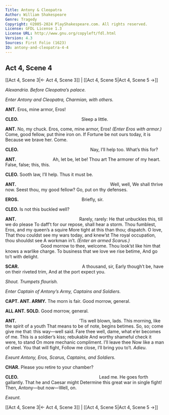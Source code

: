 ```yaml
---
Title: Antony & Cleopatra
Author: William Shakespeare
Genre: Tragedy
Copyright: ©2005-2024 PlayShakespeare.com. All rights reserved.
License: GFDL License 1.3
License URL: http://www.gnu.org/copyleft/fdl.html
Version: 4.3
Sources: First Folio (1623)
ID: antony-and-cleopatra-4-4
---
```


## Act 4, Scene 4
[[Act 4, Scene 3|← Act 4, Scene 3]] | [[Act 4, Scene 5|Act 4, Scene 5 →]]

*Alexandria. Before Cleopatra’s palace.*

*Enter Antony and Cleopatra, Charmian, with others.*

**ANT.**
Eros, mine armor, Eros!

**CLEO.**
              Sleep a little.

**ANT.**
No, my chuck. Eros, come, mine armor, Eros!
*(Enter Eros with armor.)*
Come, good fellow, put thine iron on.
If Fortune be not ours today, it is
Because we brave her. Come.

**CLEO.**
                Nay, I’ll help too.
What’s this for?

**ANT.**
        Ah, let be, let be! Thou art
The armorer of my heart. False, false; this, this.

**CLEO.**
Sooth law, I’ll help. Thus it must be.

**ANT.**
                     Well, well,
We shall thrive now. Seest thou, my good fellow?
Go, put on thy defenses.

**EROS.**
              Briefly, sir.

**CLEO.**
Is not this buckled well?

**ANT.**
              Rarely, rarely:
He that unbuckles this, till we do please
To daff’t for our repose, shall hear a storm.
Thou fumblest, Eros, and my queen’s a squire
More tight at this than thou; dispatch. O love,
That thou couldst see my wars today, and knew’st
The royal occupation, thou shouldst see
A workman in’t.
*(Enter an armed Scarus.)*
        Good morrow to thee, welcome.
Thou look’st like him that knows a warlike charge.
To business that we love we rise betime,
And go to’t with delight.

**SCAR.**
              A thousand, sir,
Early though’t be, have on their riveted trim,
And at the port expect you.

*Shout. Trumpets flourish.*

*Enter Captain of Antony’s Army, Captains and Soldiers.*

**CAPT. ANT. ARMY.**
The morn is fair. Good morrow, general.

**ALL ANT. SOLD.**
Good morrow, general.

**ANT.**
              ’Tis well blown, lads.
This morning, like the spirit of a youth
That means to be of note, begins betimes.
So, so; come give me that: this way—well said.
Fare thee well, dame, what e’er becomes of me.
This is a soldier’s kiss; rebukable
And worthy shameful check it were, to stand
On more mechanic compliment. I’ll leave thee
Now like a man of steel. You that will fight,
Follow me close, I’ll bring you to’t. *Adieu*.

*Exeunt Antony, Eros, Scarus, Captains, and Soldiers.*

**CHAR.**
Please you retire to your chamber?

**CLEO.**
                  Lead me.
He goes forth gallantly. That he and Caesar might
Determine this great war in single fight!
Then, Antony—but now—Well, on.

*Exeunt.*

[[Act 4, Scene 3|← Act 4, Scene 3]] | [[Act 4, Scene 5|Act 4, Scene 5 →]]